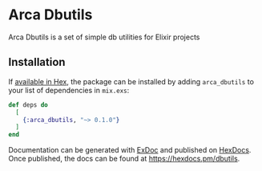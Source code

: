# Arca Dbutils

Arca Dbutils is a set of simple db utilities for Elixir projects

## Installation

If [available in Hex](https://hex.pm/docs/publish), the package can be installed
by adding `arca_dbutils` to your list of dependencies in `mix.exs`:

```elixir
def deps do
  [
    {:arca_dbutils, "~> 0.1.0"}
  ]
end
```

Documentation can be generated with [ExDoc](https://github.com/elixir-lang/ex_doc)
and published on [HexDocs](https://hexdocs.pm). Once published, the docs can
be found at <https://hexdocs.pm/dbutils>.
